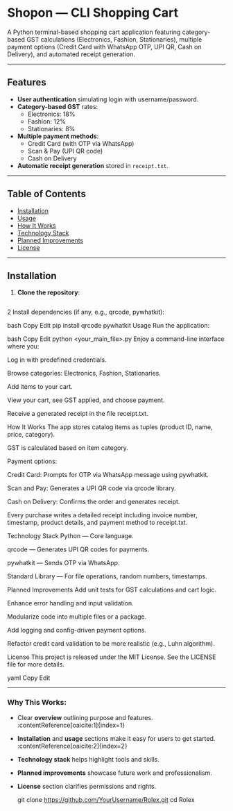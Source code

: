 # Shopon — CLI Shopping Cart

A Python terminal-based shopping cart application featuring category-based GST calculations (Electronics, Fashion, Stationaries), multiple payment options (Credit Card with WhatsApp OTP, UPI QR, Cash on Delivery), and automated receipt generation.

---

##  Features
- **User authentication** simulating login with username/password.
- **Category-based GST** rates:
  - Electronics: 18%
  - Fashion: 12%
  - Stationaries: 8%
- **Multiple payment methods**:
  - Credit Card (with OTP via WhatsApp)
  - Scan & Pay (UPI QR code)
  - Cash on Delivery
- **Automatic receipt generation** stored in `receipt.txt`.

---

##  Table of Contents
- [Installation](#installation)
- [Usage](#usage)
- [How It Works](#how-it-works)
- [Technology Stack](#technology-stack)
- [Planned Improvements](#planned-improvements)
- [License](#license)

---

##  Installation

1. **Clone the repository**:
   ```bash
2 Install dependencies (if any, e.g., qrcode, pywhatkit):

bash
Copy
Edit
pip install qrcode pywhatkit
Usage
Run the application:

bash
Copy
Edit
python <your_main_file>.py
Enjoy a command-line interface where you:

Log in with predefined credentials.

Browse categories: Electronics, Fashion, Stationaries.

Add items to your cart.

View your cart, see GST applied, and choose payment.

Receive a generated receipt in the file receipt.txt.

How It Works
The app stores catalog items as tuples (product ID, name, price, category).

GST is calculated based on item category.

Payment options:

Credit Card: Prompts for OTP via WhatsApp message using pywhatkit.

Scan and Pay: Generates a UPI QR code via qrcode library.

Cash on Delivery: Confirms the order and generates receipt.

Every purchase writes a detailed receipt including invoice number, timestamp, product details, and payment method to receipt.txt.

Technology Stack
Python — Core language.

qrcode — Generates UPI QR codes for payments.

pywhatkit — Sends OTP via WhatsApp.

Standard Library — For file operations, random numbers, timestamps.

Planned Improvements
Add unit tests for GST calculations and cart logic.

Enhance error handling and input validation.

Modularize code into multiple files or a package.

Add logging and config-driven payment options.

Refactor credit card validation to be more realistic (e.g., Luhn algorithm).

License
This project is released under the MIT License. See the LICENSE file for more details.

yaml
Copy
Edit

---

### Why This Works:
- Clear **overview** outlining purpose and features. :contentReference[oaicite:1]{index=1}
- **Installation** and **usage** sections make it easy for users to get started. :contentReference[oaicite:2]{index=2}
- **Technology stack** helps highlight tools and skills.
- **Planned improvements** showcase future work and professionalism.
- **License** section clarifies permissions and rights.

   git clone https://github.com/YourUsername/Rolex.git
   cd Rolex
